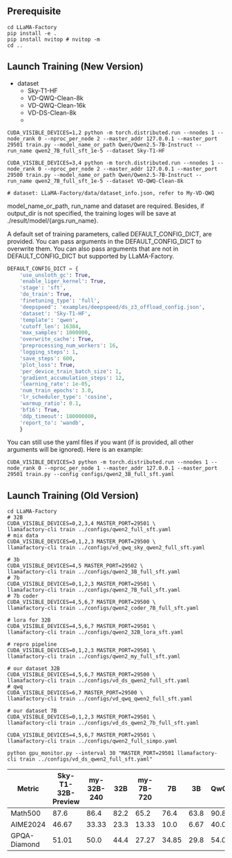 ## Prerequisite
```shell
cd LLaMA-Factory
pip install -e .
pip install nvitop # nvitop -m
cd ..
```
## Launch Training (New Version)
- dataset
  - Sky-T1-HF
  - VD-QWQ-Clean-8k
  - VD-QWQ-Clean-16k
  - VD-DS-Clean-8k
  - 
```shell
CUDA_VISIBLE_DEVICES=1,2 python -m torch.distributed.run --nnodes 1 --node_rank 0 --nproc_per_node 2 --master_addr 127.0.0.1 --master_port 29501 train.py --model_name_or_path Qwen/Qwen2.5-7B-Instruct --run_name qwen2_7B_full_sft_1e-5 --dataset Sky-T1-HF

CUDA_VISIBLE_DEVICES=3,4 python -m torch.distributed.run --nnodes 1 --node_rank 0 --nproc_per_node 2 --master_addr 127.0.0.1 --master_port 29500 train.py --model_name_or_path Qwen/Qwen2.5-7B-Instruct --run_name qwen2_7B_full_sft_1e-5 --dataset VD-QWQ-Clean-8k

# dataset: LLaMA-Factory/data/dataset_info.json, refer to My-VD-QWQ
```
model_name_or_path, run_name and dataset are required. Besides, if output_dir is not specified, the training loges will be save at ./result/model/{args.run_name}.

A default set of training parameters, called DEFAULT_CONFIG_DICT, are provided. You can pass arguments in the DEFAULT_CONFIG_DICT to overwrite them. You can also pass arguments that are not in DEFAULT_CONFIG_DICT but supported by LLaMA-Factory.

```python
DEFAULT_CONFIG_DICT = {
    'use_unsloth_gc': True, 
    'enable_liger_kernel': True, 
    'stage': 'sft', 
    'do_train': True, 
    'finetuning_type': 'full', 
    'deepspeed': 'examples/deepspeed/ds_z3_offload_config.json', 
    'dataset': 'Sky-T1-HF', 
    'template': 'qwen', 
    'cutoff_len': 16384, 
    'max_samples': 1000000, 
    'overwrite_cache': True, 
    'preprocessing_num_workers': 16, 
    'logging_steps': 1, 
    'save_steps': 600, 
    'plot_loss': True, 
    'per_device_train_batch_size': 1, 
    'gradient_accumulation_steps': 12, 
    'learning_rate': 1e-05, 
    'num_train_epochs': 3.0, 
    'lr_scheduler_type': 'cosine', 
    'warmup_ratio': 0.1, 
    'bf16': True, 
    'ddp_timeout': 180000000, 
    'report_to': 'wandb', 
    }
```

You can still use the yaml files if you want (if is provided, all other arguments will be ignored). Here is an example:
```shell
CUDA_VISIBLE_DEVICES=3 python -m torch.distributed.run --nnodes 1 --node_rank 0 --nproc_per_node 1 --master_addr 127.0.0.1 --master_port 29501 train.py --config configs/qwen2_3B_full_sft.yaml
```

## Launch Training (Old Version)
```shell
cd LLaMA-Factory
# 32B
CUDA_VISIBLE_DEVICES=0,2,3,4 MASTER_PORT=29501 \
llamafactory-cli train ../configs/qwen2_full_sft.yaml
# mix data
CUDA_VISIBLE_DEVICES=0,1,2,3 MASTER_PORT=29500 \
llamafactory-cli train ../configs/vd_qwq_sky_qwen2_full_sft.yaml

# 3b
CUDA_VISIBLE_DEVICES=4,5 MASTER_PORT=29502 \
llamafactory-cli train ../configs/qwen2_3B_full_sft.yaml
# 7b
CUDA_VISIBLE_DEVICES=0,1,2,3 MASTER_PORT=29501 \
llamafactory-cli train ../configs/qwen2_7B_full_sft.yaml
# 7b coder
CUDA_VISIBLE_DEVICES=4,5,6,7 MASTER_PORT=29500 \
llamafactory-cli train ../configs/qwen2_coder_7B_full_sft.yaml

# lora for 32B
CUDA_VISIBLE_DEVICES=4,5,6,7 MASTER_PORT=29501 \
llamafactory-cli train ../configs/qwen2_32B_lora_sft.yaml

# repro pipeline
CUDA_VISIBLE_DEVICES=0,1,2,3 MASTER_PORT=29501 \
llamafactory-cli train ../configs/qwen2_my_full_sft.yaml

# our dataset 32B
CUDA_VISIBLE_DEVICES=4,5,6,7 MASTER_PORT=29500 \
llamafactory-cli train ../configs/vd_ds_qwen2_full_sft.yaml
# qwq
CUDA_VISIBLE_DEVICES=6,7 MASTER_PORT=29500 \
llamafactory-cli train ../configs/vd_qwq_qwen2_full_sft.yaml

# our dataset 7B
CUDA_VISIBLE_DEVICES=0,1,2,3 MASTER_PORT=29501 \
llamafactory-cli train ../configs/vd_ds_qwen2_7b_full_sft.yaml

CUDA_VISIBLE_DEVICES=4,5,6,7 MASTER_PORT=29501 \
llamafactory-cli train ../configs/qwen2_full_simpo.yaml

python gpu_monitor.py --interval 30 "MASTER_PORT=29501 llamafactory-cli train ../configs/vd_ds_qwen2_full_sft.yaml"
```


| Metric       | Sky-T1-32B-Preview | my-32B-240 | 32B  | my-7B-720 | 7B    | 3B   | QwQ  | ds-r1 | o1-preview |
|--------------|--------------------|------------|------|-----------|-------|------|------|-------|------------|
| Math500      | 87.6               | 86.4       | 82.2 | 65.2      | 76.4  | 63.8 | 90.8 |       | 81.4       |
| AIME2024     | 46.67              | 33.33      | 23.3 | 13.33     | 10.0  | 6.67 | 40.0 |       | 40.0       |
| GPQA-Diamond | 51.01              | 50.0       | 44.4 | 27.27     | 34.85 | 29.8 | 54.0 |       | 75.2       |